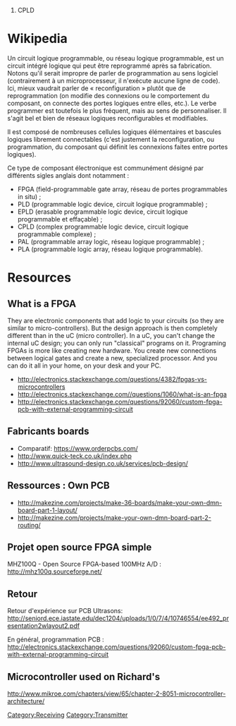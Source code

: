 1.  CPLD

Wikipedia
=========

Un circuit logique programmable, ou réseau logique programmable, est un
circuit intégré logique qui peut être reprogrammé après sa fabrication.
Notons qu'il serait impropre de parler de programmation au sens logiciel
(contrairement à un microprocesseur, il n'exécute aucune ligne de code).
Ici, mieux vaudrait parler de « reconfiguration » plutôt que de
reprogrammation (on modifie des connexions ou le comportement du
composant, on connecte des portes logiques entre elles, etc.). Le verbe
programmer est toutefois le plus fréquent, mais au sens de
personnaliser. Il s'agit bel et bien de réseaux logiques reconfigurables
et modifiables.

Il est composé de nombreuses cellules logiques élémentaires et bascules
logiques librement connectables (c'est justement la reconfiguration, ou
programmation, du composant qui définit les connexions faites entre
portes logiques).

Ce type de composant électronique est communément désigné par différents
sigles anglais dont notamment :

-   FPGA (field-programmable gate array, réseau de portes programmables
    in situ) ;
-   PLD (programmable logic device, circuit logique programmable) ;
-   EPLD (erasable programmable logic device, circuit logique
    programmable et effaçable) ;
-   CPLD (complex programmable logic device, circuit logique
    programmable complexe) ;
-   PAL (programmable array logic, réseau logique programmable) ;
-   PLA (programmable logic array, réseau logique programmable).

Resources
=========

What is a FPGA
--------------

They are electronic components that add logic to your circuits (so they
are similar to micro-controllers). But the design approach is then
completely different than in the uC (micro controller). In a uC, you
can't change the internal uC design; you can only run "classical"
programs on it. Programing FPGAs is more like creating new hardware. You
create new connections between logical gates and create a new,
specialized processor. And you can do it all in your home, on your desk
and your PC.

-   <http://electronics.stackexchange.com/questions/4382/fpgas-vs-microcontrollers>
-   <http://electronics.stackexchange.com//questions/1060/what-is-an-fpga>
-   <http://electronics.stackexchange.com/questions/92060/custom-fpga-pcb-with-external-programming-circuit>

Fabricants boards
-----------------

-   Comparatif: <https://www.orderpcbs.com/>
-   <http://www.quick-teck.co.uk/index.php>
-   <http://www.ultrasound-design.co.uk/services/pcb-design/>

Ressources : Own PCB
--------------------

-   <http://makezine.com/projects/make-36-boards/make-your-own-dmn-board-part-1-layout/>
-   <http://makezine.com/projects/make-your-own-dmn-board-part-2-routing/>

Projet open source FPGA simple
------------------------------

MHZ100Q - Open Source FPGA-based 100MHz A/D :
<http://mhz100q.sourceforge.net/>

Retour
------

Retour d'expérience sur PCB Ultrasons:
<http://seniord.ece.iastate.edu/dec1204/uploads/1/0/7/4/10746554/ee492_presentation2wlayout2.pdf>

En général, programmation PCB :
<http://electronics.stackexchange.com/questions/92060/custom-fpga-pcb-with-external-programming-circuit>

Microcontroller used on Richard's
---------------------------------

<http://www.mikroe.com/chapters/view/65/chapter-2-8051-microcontroller-architecture/>

<Category:Receiving> <Category:Transmitter>
